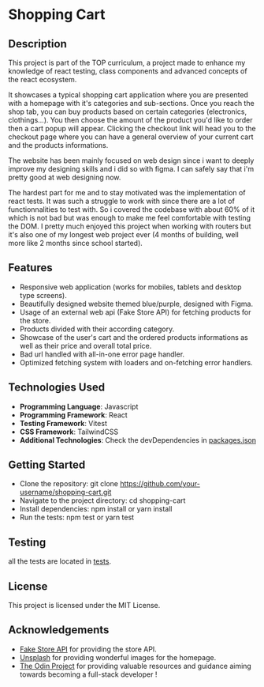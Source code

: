 # Shopping Cart


## Description

This project is part of the TOP curriculum, a project made to enhance my knowledge of react testing, class components and advanced concepts of the react ecosystem.

It showcases a typical shopping cart application where you are presented with a homepage with it's categories and sub-sections. Once you reach the shop tab, you can buy products based on certain categories (electronics, clothings...). You then choose the amount of the product you'd like to order then a cart popup will appear. Clicking the checkout link will head you to the checkout page where you can have a general overview of your current cart and the products informations.

The website has been mainly focused on web design since i want to deeply improve my designing skills and i did so with figma. I can safely say that i'm pretty good at web designing now.

The hardest part for me and to stay motivated was the implementation of react tests. It was such a struggle to work with since there are a lot of functionnalities to test with. So i covered the codebase with about 60% of it which is not bad but was enough to make me feel comfortable with testing the DOM. I pretty much enjoyed this project when working with routers but it's also one of my longest web project ever (4 months of building, well more like 2 months since school started).
## Features

- Responsive web application (works for mobiles, tablets and desktop type screens).
- Beautifully designed website themed blue/purple, designed with Figma.
- Usage of an external web api (Fake Store API) for fetching products for the store.
- Products divided with their according category.
- Showcase of the user's cart and the ordered products informations as well as their price and overall total price.
- Bad url handled with all-in-one error page handler.
- Optimized fetching system with loaders and on-fetching error handlers.

## Technologies Used

- **Programming Language**: Javascript
- **Programming Framework**: React
- **Testing Framework**: Vitest
- **CSS Framework**: TailwindCSS
- **Additional Technologies**: Check the devDependencies in [packages.json](./package.json)

## Getting Started

- Clone the repository: git clone https://github.com/your-username/shopping-cart.git
- Navigate to the project directory: cd shopping-cart
- Install dependencies: npm install or yarn install
- Run the tests: npm test or yarn test

## Testing

all the tests are located in [tests](./src/components/tests/).

## License

This project is licensed under the MIT License.

## Acknowledgements

- [Fake Store API](https://fakestoreapi.com/) for providing the store API.
- [Unsplash](https://unsplash.com) for providing wonderful images for the homepage.
- [The Odin Project](https://www.theodinproject.com/) for providing valuable resources and guidance aiming towards becoming a full-stack developer !
